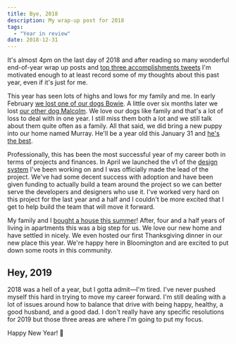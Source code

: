 ```yaml
---
title: Bye, 2018
description: My wrap-up post for 2018
tags:
  - "Year in review"
date: 2018-12-31
---
```

It's almost 4pm on the last day of 2018 and after reading so many wonderful end-of-year wrap up posts and [top three accomplishments tweets](https://twitter.com/adamjk/status/1075078948235599872) I'm motivated enough to at least record some of my thoughts about this past year, even if it's just for me.

This year has seen lots of highs and lows for my family and me. In early February [we lost one of our dogs Bowie](/posts/bowie-mcg/). A little over six months later we lost [our other dog Malcolm](/posts/i-will-never-be-good-at-this/). We love our dogs like family and that's a lot of loss to deal with in one year. I still miss them both a lot and we still talk about them quite often as a family. All that said, we did bring a new puppy into our home named Murray. He'll be a year old this January 31 and [he's the best](https://www.instagram.com/explore/tags/murray_mcg/).

Professionally, this has been the most successful year of my career both in terms of projects and finances. In April we launched the v1 of the [design system](https://rivet.iu.edu/) I've been working on and I was officially made the lead of the project. We've had some decent success with adoption and have been given funding to actually build a team around the project so we can better serve the developers and designers who use it. I've worked very hard on this project for the last year and a half and I couldn't be more excited that I get to help build the team that will move it forward.

My family and I [bought a house this summer](/posts/i-felt-more-permantent-today/)! After, four and a half years of living in apartments this was a big step for us. We love our new home and have settled in nicely. We even hosted our first Thanksgiving dinner in our new place this year. We're happy here in Bloomington and are excited to put down some roots in this community.

## Hey, 2019
2018 was a hell of a year, but I gotta admit—I'm tired. I've never pushed myself this hard in trying to move my career forward. I'm still dealing with a lot of issues around how to balance that drive with being happy, healthy, a good husband, and a good dad. I don't really have any specific resolutions for 2019 but those three areas are where I'm going to put my focus.

Happy New Year! 🎉